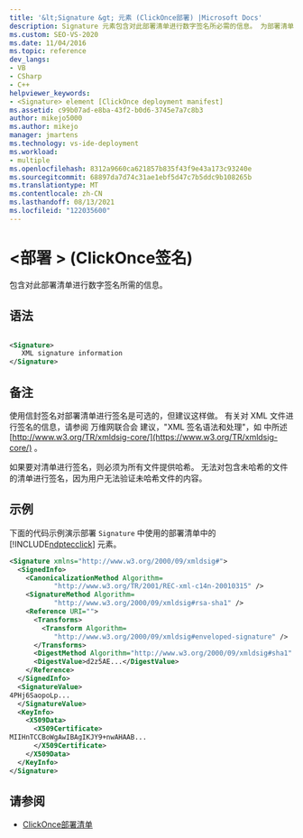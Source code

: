 ```yaml
---
title: '&lt;Signature &gt; 元素 (ClickOnce部署) |Microsoft Docs'
description: Signature 元素包含对此部署清单进行数字签名所必需的信息。 为部署清单签名是可选的，但建议这样做。
ms.custom: SEO-VS-2020
ms.date: 11/04/2016
ms.topic: reference
dev_langs:
- VB
- CSharp
- C++
helpviewer_keywords:
- <Signature> element [ClickOnce deployment manifest]
ms.assetid: c99b07ad-e8ba-43f2-b0d6-3745e7a7c8b3
author: mikejo5000
ms.author: mikejo
manager: jmartens
ms.technology: vs-ide-deployment
ms.workload:
- multiple
ms.openlocfilehash: 8312a9660ca621857b835f43f9e43a173c93240e
ms.sourcegitcommit: 68897da7d74c31ae1ebf5d47c7b5ddc9b108265b
ms.translationtype: MT
ms.contentlocale: zh-CN
ms.lasthandoff: 08/13/2021
ms.locfileid: "122035600"
---
```

# <a name="ltsignaturegt-element-clickonce-deployment"></a>&lt;部署 &gt; (ClickOnce签名) 
包含对此部署清单进行数字签名所需的信息。

## <a name="syntax"></a>语法

```xml

<Signature> 
   XML signature information 
</Signature>
```

## <a name="remarks"></a>备注
 使用信封签名对部署清单进行签名是可选的，但建议这样做。 有关对 XML 文件进行签名的信息，请参阅 万维网联合会 建议，"XML 签名语法和处理"，如 中所述 [http://www.w3.org/TR/xmldsig-core/](https://www.w3.org/TR/xmldsig-core/) 。

 如果要对清单进行签名，则必须为所有文件提供哈希。 无法对包含未哈希的文件的清单进行签名，因为用户无法验证未哈希文件的内容。

## <a name="example"></a>示例
 下面的代码示例演示部署 `Signature` 中使用的部署清单中的 [!INCLUDE[ndptecclick](../deployment/includes/ndptecclick_md.md)] 元素。

```xml
<Signature xmlns="http://www.w3.org/2000/09/xmldsig#">
  <SignedInfo>
    <CanonicalizationMethod Algorithm=
           "http://www.w3.org/TR/2001/REC-xml-c14n-20010315" />
    <SignatureMethod Algorithm=
           "http://www.w3.org/2000/09/xmldsig#rsa-sha1" />
    <Reference URI="">
      <Transforms>
        <Transform Algorithm=
           "http://www.w3.org/2000/09/xmldsig#enveloped-signature" />
      </Transforms>
      <DigestMethod Algorithm="http://www.w3.org/2000/09/xmldsig#sha1" />
      <DigestValue>d2z5AE...</DigestValue>
    </Reference>
  </SignedInfo>
  <SignatureValue>
4PHj6SaopoLp...
  </SignatureValue>
  <KeyInfo>
    <X509Data>
      <X509Certificate>
MIIHnTCCBoWgAwIBAgIKJY9+nwAHAAB...
      </X509Certificate>
    </X509Data>
  </KeyInfo>
</Signature>
```

## <a name="see-also"></a>请参阅
- [ClickOnce部署清单](../deployment/clickonce-deployment-manifest.md)
